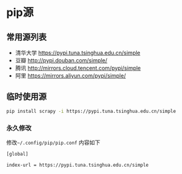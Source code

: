 # pip源

## 常用源列表

- 清华大学 https://pypi.tuna.tsinghua.edu.cn/simple
- 豆瓣 http://pypi.douban.com/simple/
- 腾讯 http://mirrors.cloud.tencent.com/pypi/simple
- 阿里 https://mirrors.aliyun.com/pypi/simple/

## 临时使用源

```bash
pip install scrapy -i https://pypi.tuna.tsinghua.edu.cn/simple
```

### 永久修改

修改`~/.config/pip/pip.conf`
内容如下
```bash
[global]

index-url = https://pypi.tuna.tsinghua.edu.cn/simple
```